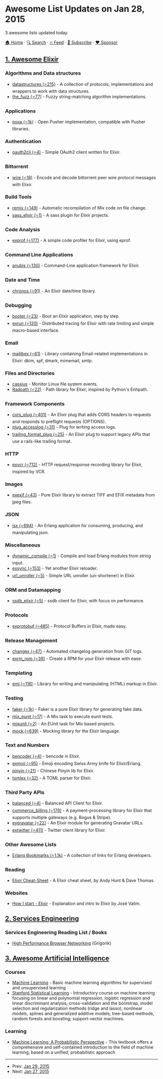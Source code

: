 # Awesome List Updates on Jan 28, 2015

3 awesome lists updated today.

[🏠 Home](/README.md) · [🔍 Search](https://www.trackawesomelist.com/search/) · [🔥 Feed](https://www.trackawesomelist.com/rss.xml) · [📮 Subscribe](https://trackawesomelist.us17.list-manage.com/subscribe?u=d2f0117aa829c83a63ec63c2f&id=36a103854c) · [❤️  Sponsor](https://github.com/sponsors/theowenyoung)



## [1. Awesome Elixir](/content/h4cc/awesome-elixir/README.md)

### Algorithms and Data structures

*   [datastructures (⭐215)](https://github.com/meh/elixir-datastructures) - A collection of protocols, implementations and wrappers to work with data structures.
*   [the\_fuzz (⭐77)](https://github.com/smashedtoatoms/the_fuzz) - Fuzzy string-matching algorithm implementations.

### Applications

*   [poxa (⭐1k)](https://github.com/edgurgel/poxa) - Open Pusher implementation, compatible with Pusher libraries.

### Authentication

*   [oauth2cli (⭐4)](https://github.com/mgamini/oauth2cli-elixir) - Simple OAuth2 client written for Elixir.

### Bittorrent

*   [wire (⭐18)](https://github.com/alehander42/wire) - Encode and decode bittorrent peer wire protocol messages with Elixir.

### Build Tools

*   [remix (⭐149)](https://github.com/AgilionApps/remix) - Automatic recompilation of Mix code on file change.
*   [sass\_elixir (⭐1)](https://github.com/zamith/sass_elixir) - A sass plugin for Elixir projects.

### Code Analysis

*   [exprof (⭐177)](https://github.com/parroty/exprof) - A simple code profiler for Elixir, using eprof.

### Command Line Applications

*   [anubis (⭐130)](https://github.com/bennyhallett/anubis) - Command-Line application framework for Elixir.

### Date and Time

*   [chronos (⭐91)](https://github.com/nurugger07/chronos) - An Elixir date/time library.

### Debugging

*   [booter (⭐23)](https://github.com/eraserewind/booter) - Boot an Elixir application, step by step.
*   [exrun (⭐120)](https://github.com/liveforeverx/exrun) - Distributed tracing for Elixir with rate limiting and simple macro-based interface.

### Email

*   [mailibex (⭐61)](https://github.com/awetzel/mailibex) - Library containing Email-related implementations in Elixir: dkim, spf, dmark, mimemail, smtp.

### Files and Directories

*   [cassius](https://github.com/jquadrin/cassius) - Monitor Linux file system events.
*   [Radpath (⭐22)](https://github.com/lowks/Radpath) - Path library for Elixir, inspired by Python's Enhpath.

### Framework Components

*   [cors\_plug (⭐401)](https://github.com/mschae/cors_plug) - An Elixir plug that adds CORS headers to requests and responds to preflight requests (OPTIONS).
*   [plug\_accesslog (⭐31)](https://github.com/mneudert/plug_accesslog) - Plug for writing access logs.
*   [trailing\_format\_plug (⭐25)](https://github.com/mschae/trailing_format_plug) - An Elixir plug to support legacy APIs that use a rails-like trailing format.

### HTTP

*   [exvcr (⭐712)](https://github.com/parroty/exvcr) - HTTP request/response recording library for Elixir, inspired by VCR.

### Images

*   [exexif (⭐43)](https://github.com/pragdave/exexif) - Pure Elixir library to extract TIFF and EFIX metadata from jpeg files.

### JSON

*   [jsx (⭐694)](https://github.com/talentdeficit/jsx) - An Erlang application for consuming, producing, and manipulating json.

### Miscellaneous

*   [dynamic\_compile (⭐1)](https://github.com/okeuday/dynamic_compile) - Compile and load Erlang modules from string input.
*   [exsync (⭐153)](https://github.com/falood/exsync) - Yet another Elixir reloader.
*   [url\_unroller (⭐5)](https://github.com/semanticart/url_unroller) - Simple URL unroller (un-shortener) in Elixir.

### ORM and Datamapping

*   [ssdb\_elixir (⭐5)](https://github.com/lidashuang/ssdb-elixir) - ssdb client for Elixir, with focus on performance.

### Protocols

*   [exprotobuf (⭐485)](https://github.com/bitwalker/exprotobuf) - Protocol Buffers in Elixir, made easy.

### Release Management

*   [changex (⭐47)](https://github.com/Gazler/changex) - Automated changelog generation from GIT logs.
*   [exrm\_rpm (⭐39)](https://github.com/smpallen99/exrm-rpm) - Create a RPM for your Elixir release with ease.

### Templating

*   [eml (⭐116)](https://github.com/zambal/eml) - Library for writing and manipulating (HTML) markup in Elixir.

### Testing

*   [faker (⭐1k)](https://github.com/igas/faker) - Faker is a pure Elixir library for generating fake data.
*   [mix\_eunit (⭐17)](https://github.com/dantswain/mix_eunit) - A Mix task to execute eunit tests.
*   [mixunit (⭐2)](https://github.com/talentdeficit/mixunit) - An EUnit task for Mix based projects.
*   [mock (⭐639)](https://github.com/jjh42/mock) - Mocking library for the Elixir language.

### Text and Numbers

*   [bencoder (⭐4)](https://github.com/alehander42/bencoder) - bencode in Elixir.
*   [exmoji (⭐95)](https://github.com/mroth/exmoji) - Emoji encoding Swiss Army knife for Elixir/Erlang.
*   [pinyin (⭐21)](https://github.com/lidashuang/pinyin) - Chinese Pinyin lib for Elixir.
*   [tomlex (⭐32)](https://github.com/zamith/tomlex) - A TOML parser for Elixir.

### Third Party APIs

*   [balanced (⭐4)](https://github.com/bryanjos/balanced-elixir) - Balanced API Client for Elixir.
*   [commerce\_billing (⭐179)](https://github.com/joshnuss/commerce_billing) - A payment-processing library for Elixir that supports multiple gateways (e.g. Bogus & Stripe).
*   [exgravatar (⭐22)](https://github.com/scrogson/exgravatar) - An Elixir module for generating Gravatar URLs.
*   [extwitter (⭐411)](https://github.com/parroty/extwitter) - Twitter client library for Elixir.

### Other Awesome Lists

*   [Erlang Bookmarks (⭐1.1k)](https://github.com/0xAX/erlang-bookmarks) - A collection of links for Erlang developers.

### Reading

*   [Elixir Cheat-Sheet](http://media.pragprog.com/titles/elixir/ElixirCheat.pdf) - A Elixir cheat sheet, by Andy Hunt & Dave Thomas.

### Websites

*   [How I start - Elixir](http://howistart.org/posts/elixir/1) - Explanation and intro to Elixir by José Valim.

## [2. Services Engineering](/content/mmcgrana/services-engineering/README.md)

### Services Engineering Reading List / Books

*   [High Performance Browser Networking](http://chimera.labs.oreilly.com/books/1230000000545/index.html) (Grigorik)

## [3. Awesome Artificial Intelligence](/content/owainlewis/awesome-artificial-intelligence/README.md)

### Courses

*   [Machine Learning](https://class.coursera.org/ml-008) - Basic machine learning algorithms for supervised and unsupervised learning
*   [Stanford Statistical Learning](http://online.stanford.edu/course/statistical-learning-winter-2014) - Introductory course on machine learning focusing on linear and polynomial regression, logistic regression and linear discriminant analysis; cross-validation and the bootstrap, model selection and regularization methods (ridge and lasso); nonlinear models, splines and generalized additive models; tree-based methods, random forests and boosting; support-vector machines.

### Learning

*   [Machine Learning: A Probabilistic Perspective](http://www.amazon.com/Machine-Learning-Probabilistic-Perspective-Computation/dp/0262018020) - This textbook offers a comprehensive and self-contained introduction to the field of machine learning, based on a unified, probabilistic approach

---

- Prev: [Jan 29, 2015](/content/2015/01/29/README.md)
- Next: [Jan 27, 2015](/content/2015/01/27/README.md)